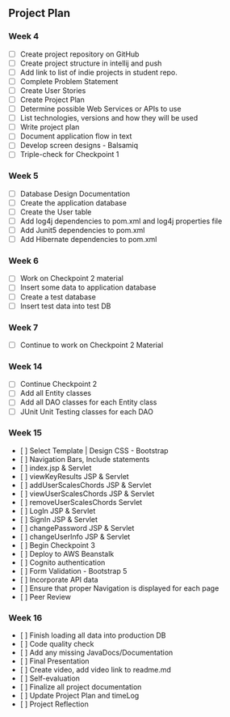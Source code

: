 ## Project Plan
### Week 4
* [ ] Create project repository on GitHub
* [ ] Create project structure in intellij and push
* [ ] Add link to list of indie projects in student repo.
* [ ] Complete Problem Statement
* [ ] Create User Stories
* [ ] Create Project Plan
* [ ] Determine possible Web Services or APIs to use
* [ ] List technologies, versions and how they will be used
* [ ] Write project plan
* [ ] Document application flow in text 
* [ ] Develop screen designs - Balsamiq
* [ ] Triple-check for Checkpoint 1 

### Week 5
*   [ ] Database Design Documentation
*   [ ] Create the application database
*	[ ] Create the User table
*   [ ] Add log4j dependencies to pom.xml and log4j properties file
*	[ ] Add Junit5 dependencies to pom.xml
*   [ ] Add Hibernate dependencies to pom.xml

### Week 6
*	[ ] Work on Checkpoint 2 material
*	[ ] Insert some data to application database
*   [ ] Create a test database
*   [ ] Insert test data into test DB

### Week 7
*	[ ] Continue to work on Checkpoint 2 Material

### Week 14
*	[ ] Continue Checkpoint 2
*   [ ] Add all Entity classes
*   [ ] Add all DAO classes for each Entity class
*   [ ] JUnit Unit Testing classes for each DAO

### Week 15
*    [ ] Select Template | Design CSS - Bootstrap
*    [ ] Navigation Bars, Include statements
*    [ ] index.jsp & Servlet
*    [ ] viewKeyResults JSP & Servlet
*    [ ] addUserScalesChords JSP & Servlet
*    [ ] viewUserScalesChords JSP & Servlet
*    [ ] removeUserScalesChords Servlet
*    [ ] LogIn JSP & Servlet
*    [ ] SignIn JSP & Servlet
*    [ ] changePassword JSP & Servlet
*    [ ] changeUserInfo JSP & Servlet
*    [ ] Begin Checkpoint 3
*    [ ] Deploy to AWS Beanstalk
*    [ ] Cognito authentication
*    [ ] Form Validation - Bootstrap 5
*    [ ] Incorporate API data
*    [ ] Ensure that proper Navigation is displayed for each page
*    [ ] Peer Review

### Week 16
*    [ ] Finish loading all data into production DB
*    [ ] Code quality check
*    [ ] Add any missing JavaDocs/Documentation
*	 [ ] Final Presentation
*	 [ ] Create video, add video link to readme.md
*    [ ] Self-evaluation
*    [ ] Finalize all project documentation
*    [ ] Update Project Plan and timeLog 
*    [ ] Project Reflection